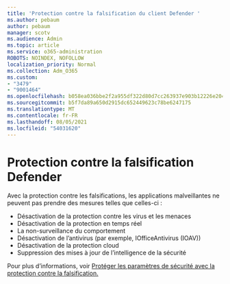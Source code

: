 ```yaml
---
title: 'Protection contre la falsification du client Defender '
ms.author: pebaum
author: pebaum
manager: scotv
ms.audience: Admin
ms.topic: article
ms.service: o365-administration
ROBOTS: NOINDEX, NOFOLLOW
localization_priority: Normal
ms.collection: Adm_O365
ms.custom:
- "3479"
- "9001464"
ms.openlocfilehash: b058ea036bbe2f2a955df322d80d7cc263937e903b12226e204b24432035f06e
ms.sourcegitcommit: b5f7da89a650d2915dc652449623c78be6247175
ms.translationtype: MT
ms.contentlocale: fr-FR
ms.lasthandoff: 08/05/2021
ms.locfileid: "54031620"
---
```

# <a name="defender-tamper-protection"></a>Protection contre la falsification Defender 

Avec la protection contre les falsifications, les applications malveillantes ne peuvent pas prendre des mesures telles que celles-ci :

- Désactivation de la protection contre les virus et les menaces
- Désactivation de la protection en temps réel
- La non-surveillance du comportement
- Désactivation de l’antivirus (par exemple, IOfficeAntivirus (IOAV))
- Désactivation de la protection cloud
- Suppression des mises à jour de l’intelligence de la sécurité

Pour plus d’informations, voir [Protéger les paramètres de sécurité avec la protection contre la falsification.](https://docs.microsoft.com/windows/security/threat-protection/windows-defender-antivirus/prevent-changes-to-security-settings-with-tamper-protection)